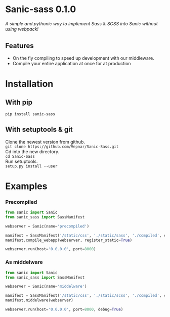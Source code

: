 # Sanic-sass 0.1.0

###### A simple and pythonic way to implement Sass & SCSS into Sanic without using webpack!

## Features
- On the fly compiling to speed up development with our middleware.
- Compile your entire application at once for at production

# Installation

## With pip
`pip install sanic-sass`

## With setuptools & git
Clone the newest version from github.<br>
`git clone https://github.com/Vepnar/Sanic-Sass.git`<br>
Cd into the new directory.<br>
`cd Sanic-Sass`<br>
Run setuptools.<br>
`setup.py install --user`

# Examples

### Precompiled
```py
from sanic import Sanic
from sanic_sass import SassManifest

webserver = Sanic(name='precompiled')

manifest = SassManifest('/static/css', './static/sass', './compiled', css_type='sass')
manifest.compile_webapp(webserver, register_static=True)

webserver.run(host='0.0.0.0', port=8000)
```

### As middelware
```py
from sanic import Sanic
from sanic_sass import SassManifest

webserver = Sanic(name='middelware')

manifest = SassManifest('/static/css', './static/scss', './compiled', css_type='scss')
manifest.middelware(webserver)

webserver.run(host='0.0.0.0', port=8000, debug=True)
```